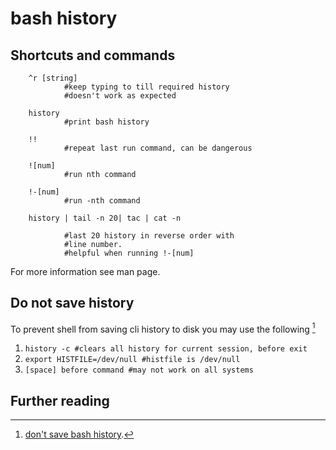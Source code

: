 bash history
============

## Shortcuts and commands
```
	^r [string]
			#keep typing to till required history
			#doesn't work as expected
	
	history
			#print bash history

	!! 
			#repeat last run command, can be dangerous
	
	![num]
			#run nth command

	!-[num]
			#run -nth command

	history | tail -n 20| tac | cat -n 
	
			#last 20 history in reverse order with 
			#line number.
			#helpful when running !-[num]
```
For more information see man page.


## Do not save history
To prevent shell from saving cli history to disk you may use 
the following [^0]

1. `history -c #clears all history for current session, before exit`
2. `export HISTFILE=/dev/null #histfile is /dev/null`
3. `[space] before command #may not work on all systems`

## Further reading

[^0]:[ don't save bash history](https://stackoverflow.com/questions/9039107/dont-save-current-bash-session-to-history).
